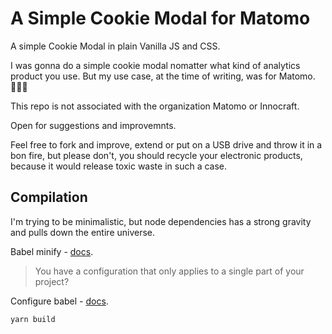 # A Simple Cookie Modal for Matomo

A simple Cookie Modal in plain Vanilla JS and CSS.

I was gonna do a simple cookie modal nomatter what kind of analytics product you use.
But my use case, at the time of writing, was for Matomo. 🤷🏻‍♂️

This repo is not associated with the organization Matomo or Innocraft.

Open for suggestions and improvemnts.

Feel free to fork and improve, extend or put on a USB drive and throw it in a bon fire, but please don't, you should recycle your electronic products, because it would release toxic waste in such a case.


## Compilation

I'm trying to be minimalistic, but node dependencies has a strong gravity and pulls down the entire universe.

Babel minify - [docs](https://babeljs.io/docs/en/babel-preset-minify).

> You have a configuration that only applies to a single part of your project?

Configure babel - [docs](https://babeljs.io/docs/en/configuration#babelrcjson).


```
yarn build
```